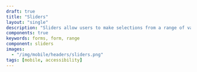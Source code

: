 ```yaml
---
draft: true
title: "Sliders"
layout: "single"
description: "Sliders allow users to make selections from a range of values."
components: true
keywords: forms, form, range
component: sliders
images:
  - "/img/mobile/headers/sliders.png"
tags: [mobile, accessibility]
---
```

